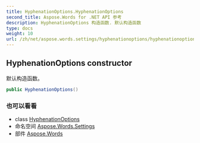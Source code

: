 ```yaml
---
title: HyphenationOptions.HyphenationOptions
second_title: Aspose.Words for .NET API 参考
description: HyphenationOptions 构造函数. 默认构造函数
type: docs
weight: 10
url: /zh/net/aspose.words.settings/hyphenationoptions/hyphenationoptions/
---
```

## HyphenationOptions constructor

默认构造函数。

```csharp
public HyphenationOptions()
```

### 也可以看看

* class [HyphenationOptions](../)
* 命名空间 [Aspose.Words.Settings](../../hyphenationoptions/)
* 部件 [Aspose.Words](../../../)


